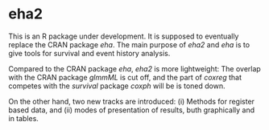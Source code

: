 
# eha2

This is an R package under development. It is supposed to eventually replace 
the CRAN package _eha_. The main purpose of _eha2_ and _eha_ is to give tools
for survival and event history analysis. 

Compared to the CRAN package _eha_, _eha2_ is more lightweight: The overlap
with the CRAN package _glmmML_ is cut off, and the part of _coxreg_ that
competes with the _survival_ package _coxph_ will be is toned down.

On the other hand, two new tracks are introduced: (i) Methods for register
based data, and (ii) modes of presentation of results, buth graphically
and in tables.

